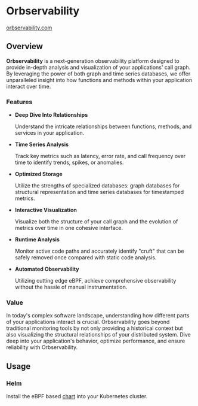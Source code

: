 # Orbservability

[orbservability.com](https://www.orbservability.com/)

## Overview

**Orbservability** is a next-generation observability platform designed to provide in-depth analysis and visualization of your applications' call graph. By leveraging the power of both graph and time series databases, we offer unparalleled insight into how functions and methods within your application interact over time.

### Features

- **Deep Dive Into Relationships**

    Understand the intricate relationships between functions, methods, and services in your application.
  
- **Time Series Analysis**

    Track key metrics such as latency, error rate, and call frequency over time to identify trends, spikes, or anomalies.
  
- **Optimized Storage**

    Utilize the strengths of specialized databases: graph databases for structural representation and time series databases for timestamped metrics.
  
- **Interactive Visualization**

    Visualize both the structure of your call graph and the evolution of metrics over time in one cohesive interface.

- **Runtime Analysis**

    Monitor active code paths and accurately identify "cruft" that can be safely removed once compared with static code analysis.
  
- **Automated Observability**

    Utilizing cutting edge eBPF, achieve comprehensive observability without the hassle of manual instrumentation.

### Value

In today's complex software landscape, understanding how different parts of your applications interact is crucial. Orbservability goes beyond traditional monitoring tools by not only providing a historical context but also visualizing the structural relationships of your distributed system. Dive deep into your application's behavior, optimize performance, and ensure reliability with Orbservability.

## Usage

### Helm

Install the eBPF based [chart](https://github.com/orbservability/helm-charts/tree/main/charts/observer) into your Kubernetes cluster.
